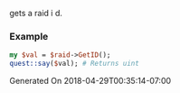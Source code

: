 gets a raid i d.
### Example

```perl
my $val = $raid->GetID();
quest::say($val); # Returns uint
```


Generated On 2018-04-29T00:35:14-07:00
